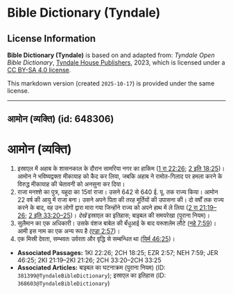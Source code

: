 # Bible Dictionary (Tyndale)

## License Information

**Bible Dictionary (Tyndale)** is based on and adapted from: _Tyndale Open Bible Dictionary_, [Tyndale House Publishers](https://tyndaleopenresources.com/), 2023, which is licensed under a [CC BY-SA 4.0 license](https://creativecommons.org/licenses/by-sa/4.0/legalcode.en).

This markdown version (created `2025-10-17`) is provided under the same license.



--------------------------------

## आमोन (व्यक्ति) (id: 648306)

आमोन (व्यक्ति)
==============

1. इस्राएल में अहाब के शासनकाल के दौरान सामरिया नगर का हाकिम ([1 रा 22:26](https://ref.ly/1Kgs22:26); [2 इति 18:25](https://ref.ly/2Chr18:25))। आमोन ने भविष्यद्वक्ता मीकायाह को कैद कर लिया, जबकि अहाब ने रामोत\-गिलाद पर हमला करने के विरुद्ध मीकायाह की चेतावनी को अनसुना कर दिया।
2. राजा मनश्शे का पुत्र, यहूदा का 15वां राजा। उसने 642 से 640 ई. पू. तक राज्य किया। आमोन 22 वर्ष की आयु में राजा बना। उसने अपने पिता की तरह मूर्तियों की उपासना की। दो वर्षों तक राज्य करने के बाद, वह उन लोगों द्वारा मारा गया जिन्होंने राज्य को अपने हाथ में ले लिया ([2 रा 21:19–26](https://ref.ly/2Kgs21:19-2Kgs21:26); [2 इति 33:20–25](https://ref.ly/2Chr33:20-2Chr33:25))। *देखें* इस्राएल का इतिहास; बाइबल की समयरेखा (पुराना नियम)।
3. सुलैमान का एक अधिकारी। उसके वंशज बाबेल की बँधुआई के बाद यरूशलेम लौटे ([नहे 7:59](https://ref.ly/Neh7:59))। आमी इस नाम का एक अन्य रूप है ([एज्रा 2:57](https://ref.ly/Ezra2:57))।
4. एक मिस्री देवता, सम्भवतः उर्वरता और वृद्धि से सम्बन्धित था ([यिर्म 46:25](https://ref.ly/Jer46:25))।

* **Associated Passages:** 1KI 22:26; 2CH 18:25; EZR 2:57; NEH 7:59; JER 46:25; 2KI 21:19–2KI 21:26; 2CH 33:20–2CH 33:25
* **Associated Articles:** बाइबल का घटनाक्रम (पुराना नियम) (ID: `381399@TyndaleBibleDictionary`); इस्राएल का इतिहास  (ID: `368603@TyndaleBibleDictionary`)

